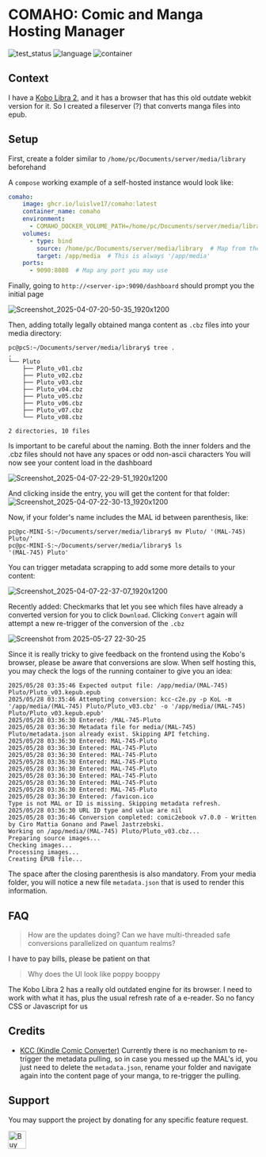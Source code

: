 # COMAHO: Comic and Manga Hosting Manager

![test_status](https://img.shields.io/badge/tests-none-green)
![language](https://img.shields.io/badge/lang-go-blue)
![container](https://img.shields.io/badge/deployment-containerized-white)

## Context

I have a [Kobo Libra 2](https://www.amazon.com/Kobo-Touchscreen-Waterproof-Adjustable-Temperature/dp/B09HSRGZRL), and it has a browser that has this old outdate webkit version for it. So I created a fileserver (?) that converts manga files into epub.

## Setup

First, create a folder similar to `/home/pc/Documents/server/media/library` beforehand

A `compose` working example of a self-hosted instance would look like:

```yaml
comaho:
    image: ghcr.io/luislve17/comaho:latest
    container_name: comaho
    environment:
      - COMAHO_DOCKER_VOLUME_PATH=/home/pc/Documents/server/media/library  # Any proper existent directory should work
    volumes:
      - type: bind
        source: /home/pc/Documents/server/media/library  # Map from the directory, to the required app->media lookup
        target: /app/media  # This is always '/app/media'
    ports:
      - 9090:8080  # Map any port you may use
```

Finally, going to `http://<server-ip>:9090/dashboard` should prompt you the initial page

![Screenshot_2025-04-07-20-50-35_1920x1200](https://github.com/user-attachments/assets/11e64e1b-7ed8-4d9b-ad87-94b0c510f79a)

Then, adding totally legally obtained manga content as `.cbz` files into your media directory:

```
pc@pcS:~/Documents/server/media/library$ tree .
.
└── Pluto
    ├── Pluto_v01.cbz
    ├── Pluto_v02.cbz
    ├── Pluto_v03.cbz
    ├── Pluto_v04.cbz
    ├── Pluto_v05.cbz
    ├── Pluto_v06.cbz
    ├── Pluto_v07.cbz
    └── Pluto_v08.cbz

2 directories, 10 files
```

Is important to be careful about the naming. Both the inner folders and the .cbz files should not have any spaces or odd non-ascii characters
You will now see your content load in the dashboard

![Screenshot_2025-04-07-22-29-51_1920x1200](https://github.com/user-attachments/assets/139381b2-5d33-4fac-b67d-ee662b440827)

And clicking inside the entry, you will get the content for that folder:
![Screenshot_2025-04-07-22-30-13_1920x1200](https://github.com/user-attachments/assets/b190c764-e1a0-4231-87dc-a3f9e014317b)

Now, if your folder's name includes the MAL id between parenthesis, like:
```
pc@pc-MINI-S:~/Documents/server/media/library$ mv Pluto/ '(MAL-745) Pluto/'
pc@pc-MINI-S:~/Documents/server/media/library$ ls
'(MAL-745) Pluto'
```
You can trigger metadata scrapping to add some more details to your content:

![Screenshot_2025-04-07-22-37-07_1920x1200](https://github.com/user-attachments/assets/5d5ae386-5fa8-4dc3-a74c-307920e9a745)

Recently added: Checkmarks that let you see which files have already a converted version for you to click `Download`. Clicking `Convert` again will attempt a new re-trigger of the conversion of the `.cbz`

![Screenshot from 2025-05-27 22-30-25](https://github.com/user-attachments/assets/ad89762f-dfba-482e-8dcd-54a5ea2ecaa7)

Since it is really tricky to give feedback on the frontend using the Kobo's browser, please be aware that conversions are slow. When self hosting this, you may check the logs of the running container to give you an idea:
```
2025/05/28 03:35:46 Expected output file: /app/media/(MAL-745) Pluto/Pluto_v03.kepub.epub
2025/05/28 03:35:46 Attempting conversion: kcc-c2e.py -p KoL -m '/app/media/(MAL-745) Pluto/Pluto_v03.cbz' -o '/app/media/(MAL-745) Pluto/Pluto_v03.kepub.epub'
2025/05/28 03:36:30 Entered: /MAL-745-Pluto
2025/05/28 03:36:30 Metadata file for media/(MAL-745) Pluto/metadata.json already exist. Skipping API fetching.
2025/05/28 03:36:30 Entered: MAL-745-Pluto
2025/05/28 03:36:30 Entered: MAL-745-Pluto
2025/05/28 03:36:30 Entered: MAL-745-Pluto
2025/05/28 03:36:30 Entered: MAL-745-Pluto
2025/05/28 03:36:30 Entered: MAL-745-Pluto
2025/05/28 03:36:30 Entered: MAL-745-Pluto
2025/05/28 03:36:30 Entered: MAL-745-Pluto
2025/05/28 03:36:30 Entered: MAL-745-Pluto
2025/05/28 03:36:30 Entered: /favicon.ico
Type is not MAL or ID is missing. Skipping metadata refresh.
2025/05/28 03:36:30 URL ID type and value are nil
2025/05/28 03:36:46 Conversion completed: comic2ebook v7.0.0 - Written by Ciro Mattia Gonano and Pawel Jastrzebski.
Working on /app/media/(MAL-745) Pluto/Pluto_v03.cbz...
Preparing source images...
Checking images...
Processing images...
Creating EPUB file...
```


The space after the closing parenthesis is also mandatory.
From your media folder, you will notice a new file `metadata.json` that is used to render this information.

## FAQ

> How are the updates doing? Can we have multi-threaded safe conversions parallelized on quantum realms?

I have to pay bills, please be patient on that

> Why does the UI look like poppy booppy

The Kobo Libra 2 has a really old outdated engine for its browser. I need to work with what it has, plus the usual refresh rate of a e-reader. So no fancy CSS or Javascript for us

## Credits

* [KCC (Kindle Comic Converter)](https://github.com/ciromattia/kcc)
Currently there is no mechanism to re-trigger the metadata pulling, so in case you messed up the MAL's id, you just need to delete the `metadata.json`, rename your folder and navigate again into the content page of your manga, to re-trigger the pulling.

## Support

You may support the project by donating for any specific feature request.

<a href='https://ko-fi.com/Q5Q0P976H' target='_blank'><img height='36' style='border:0px;height:36px;' src='https://storage.ko-fi.com/cdn/kofi6.png?v=6' border='0' alt='Buy Me a Coffee at ko-fi.com' /></a>
